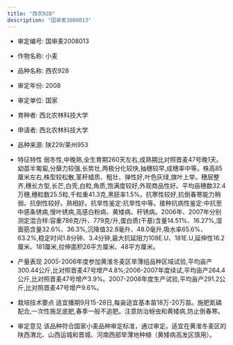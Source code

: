 ```yaml
---
title: "西农928"
description: "国审麦2008013"
---
```

* 审定编号:  国审麦2008013

*  作物名称:  小麦

*  品种名称:  西农928

*  审定年份:  2008

*  审定单位:  国家

* 育种者:  西北农林科技大学

*  申请者:  西北农林科技大学

*  品种来源:  陕229/莱州953

*  特征特性
弱冬性,中晚熟,全生育期260天左右,成熟期比对照晋麦47号晚1天。幼苗半匍匐,分蘖力较强,长势壮,两极分化较快,抽穗较早,成穗率中等。株高85厘米左右,株型较松散,茎秆蜡质、粗壮、弹性好,叶色灰绿,旗叶上举。穗层整齐,穗长方型,长芒,白壳,白粒,角质,饱满度较好,外观商品性好。平均亩穗数32.4万穗,穗粒数25.5粒,千粒重41.3克,黑胚率1.5%。抗寒性较好,抗倒春寒能力稍弱。抗倒性较好。熟相好。抗旱性鉴定:抗旱性中等。接种抗病性鉴定:中抗至中感条锈病,慢叶锈病,高感白粉病、黄矮病、秆锈病。2006年、2007年分别测定混合样:容重786克/升、779克/升,蛋白质(干基)含量14.51%、16.27%,湿面筋含量32.6%、36.3%,沉降值32.8毫升、48.0毫升,吸水率65.6%、63.2%,稳定时间1.8分钟、3.4分钟,最大抗延阻力108E.U、181E.U,延伸性16.2厘米、181厘米,拉伸面积26平方厘米、48平方厘米。

*  产量表现
2005-2006年度参加黄淮冬麦区旱薄组品种区域试验,平均亩产300.44公斤,比对照晋麦47号增产4.8%;2006-2007年度续试,平均亩产264.4公斤,比对照晋麦47号增产3.9%。2007-2008年度生产试验,平均亩产291.2公斤,比对照晋麦47号增产9.6%。

*  栽培技术要点
适宜播期9月15-28日,每亩适宜基本苗18万-20万苗。施肥氮磷配合,一次性施足底肥,春季一般不追肥。注意防治蚜虫和黄矮病,防止倒春寒。

*  审定意见
该品种符合国家小麦品种审定标准，通过审定。适宜在黄淮冬麦区的陕西渭北、山西运城和晋城、河南西部旱薄地种植（黄矮病高发区慎用）。
